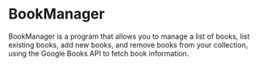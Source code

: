 # BookManager

BookManager is a program that allows you to manage a list of books, list existing books, add new books, and remove books from your collection, using the Google Books API to fetch book information.



